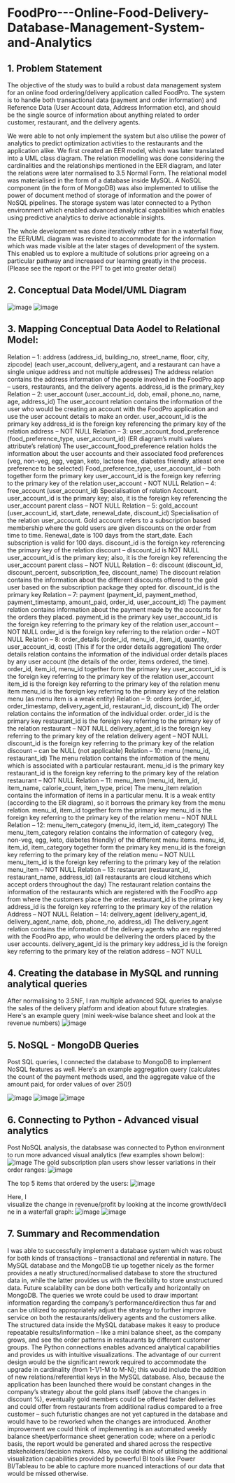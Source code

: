 # FoodPro---Online-Food-Delivery-Database-Management-System-and-Analytics
## 1. Problem Statement

The objective of the study was to build a robust data management system for an online food ordering/delivery application called FoodPro. The system is to handle both transactional data (payment and order information) and Reference Data (User Account data, Address Information etc), and should be the single source of information about anything related to order customer, restaurant, and the delivery agents. 

We were able to not only implement the system but also utilise the power of analytics to predict optimization activities to the restaurants and the application alike. We first created an EER model, which was later translated into a UML class diagram. The relation modelling was done considering the cardinalities and the relationships mentioned in the EER diagram, and later the relations were later normalised to 3.5 Normal Form. The relational model was materialised in the form of a database inside MySQL. A NoSQL component (in the form of MongoDB) was also implemented to utilise the power of document method of storage of information and the power of NoSQL pipelines. The storage system was later connected to a Python environment which enabled advanced analytical capabilities which enables using predictive analytics to derive actionable insights. 

The whole development was done iteratively rather than in a waterfall flow, the EER/UML diagram was revisited to accommodate for the information which was made visible at the later stages of development of the system. This enabled us to explore a multitude of solutions prior agreeing on a particular pathway and increased our learning greatly in the process. (Please see the report or the PPT to get into greater detail)

## 2. Conceptual Data Model/UML Diagram

![image](https://user-images.githubusercontent.com/35379830/215352262-89563070-dad0-4100-9f94-32d0ac9e7536.png)
![image](https://user-images.githubusercontent.com/35379830/215352274-caf6321b-6ec1-438e-a965-490027378dc8.png)

## 3. Mapping Conceptual Data Aodel to Relational Model:

Relation – 1: 
address (address_id, building_no, street_name, floor, city, zipcode) (each user_account, 
delivery_agent, and a restaurant can have a single unique address and not multiple addresses)
The address relation contains the address information of the people involved in the FoodPro app –
users, restaurants, and the delivery agents.
address_id is the primary_key
Relation – 2:
user_account (user_account_id, dob, email, phone_no, name, age, address_id)
The user_account relation contains the information of the user who would be creating an account 
with the FoodPro application and use the user account details to make an order.
user_account_id is the primary key 
address_id is the foreign key referencing the primary key of the relation address – NOT NULL
Relation – 3:
user_account_food_preference (food_preference_type, user_account_id) (ER diagram’s multi 
values attribute’s relation)
The user_account_food_preference relation holds the information about the user accounts and their 
associated food preferences (veg, non-veg, egg, vegan, keto, lactose free, diabetes friendly, atleast 
one preference to be selected)
Food_preference_type, user_account_id – both together form the primary key
user_account_id is the foreign key referring to the primary key of the relation user_account - NOT 
NULL
Relation – 4:
free_account (user_account_id)
Specialisation of relation Account. 
user_account_id is the primary key; also, it is the foreign key referencing the user_account parent 
class – NOT NULL
Relation – 5:
gold_account (user_account_id, start_date, renewal_date, discount_id)
Specialisation of the relation user_account. Gold account refers to a subscription based membership 
where the gold users are given discounts on the order from time to time. Renewal_date is 100 days 
from the start_date. Each subscription is valid for 100 days.
discount_id is the foreign key referencing the primary key of the relation discount – discount_id is 
NOT NULL
user_account_id is the primary key; also, it is the foreign key referencing the user_account parent 
class – NOT NULL
Relation – 6:
discount (discount_id, discount_percent, subscription_fee, discount_name)
The discount relation contains the information about the different discounts offered to the gold user 
based on the subscription package they opted for.
discount_id is the primary key
Relation – 7:
payment (payment_id, payment_method, payment_timestamp, amount_paid, order_id, 
user_account_id)
The payment relation contains information about the payment made by the accounts for the orders 
they placed.
payment_id is the primary key
user_account_id is the foreign key referring to the primary key of the relation user_account – NOT 
NULL
order_id is the foreign key referring to the relation order – NOT NULL
Relation – 8:
order_details (order_id, menu_id , item_id, quantity, user_account_id, cost) (This if for the order 
details aggregation)
The order details relation contains the information of the individual order details places by any user 
account (the details of the order, items ordered, the time).
order_id, item_id, menu_id together form the primary key
user_account_id is the foreign key referring to the primary key of the relation user_account
item_id is the foreign key referring to the primary key of the relation menu item 
menu_id is the foreign key referring to the primary key of the relation menu (as menu item is a 
weak entity)
Relation – 9:
orders (order_id, order_timestamp, delivery_agent_id, restaurant_id, discount_id)
The order relation contains the information of the individual order.
order_id is the primary key
restaurant_id is the foreign key referring to the primary key of the relation restaurant – NOT NULL
delivery_agent_id is the foreign key referring to the primary key of the relation delivery agent –
NOT NULL
discount_id is the foreign key referring to the primary key of the relation discount – can be NULL 
(not applicable)
Relation – 10:
menu (menu_id, restaurant_id) 
The menu relation contains the information of the menu which is associated with a particular 
restaurant.
menu_id is the primary key
restaurant_id is the foreign key referring to the primary key of the relation restaurant – NOT NULL 
Relation – 11:
menu_item (menu_id, item_id, item_name, calorie_count, item_type, price)
The menu_item relation contains the information of items in a particular menu. It is a weak entity 
(according to the ER diagram), so it borrows the primary key from the menu relation.
menu_id, item_id together form the primary key
menu_id is the foreign key referring to the primary key of the relation menu – NOT NULL
Relation – 12:
menu_item_category (menu_id, item_id, item_category)
The menu_item_category relation contains the information of category (veg, non-veg, egg, keto, 
diabetes friendly) of the different menu items.
menu_id, item_id, item_category together form the primary key
menu_id is the foreign key referring to the primary key of the relation menu – NOT NULL
menu_item_id is the foreign key referring to the primary key of the relation menu_item – NOT 
NULL
Relation – 13:
restaurant (restaurant_id, restaurant_name, address_id) (all restaurants are cloud kitchens which 
accept orders throughout the day)
The restaurant relation contains the information of the restaurants which are registered with the 
FoodPro app from where the customers place the order.
restaurant_id is the primary key 
address_id is the foreign key referring to the primary key of the relation Address – NOT NULL
Relation – 14:
delivery_agent (delivery_agent_id, delivery_agent_name, dob, phone_no, address_id)
The delivery_agent relation contains the information of the delivery agents who are registered with 
the FoodPro app, who would be delivering the orders placed by the user accounts.
delivery_agent_id is the primary key 
address_id is the foreign key referring to the primary key of the relation address – NOT NULL

## 4. Creating the database in MySQL and running analytical queries

After normalising to 3.5NF, I ran multiple advanced SQL queries to analyse the sales of the delivery platform and ideation about future strategies. Here's an example query (mini week-wise balance sheet and look at the revenue numbers)
![image](https://user-images.githubusercontent.com/35379830/215352363-c813afc7-edcc-4925-accb-3ebd45bbaae6.png)

## 5. NoSQL - MongoDB Queries

Post SQL queries, I connected the database to MongoDB to implement NoSQL features as well. Here's an example aggregation query (calculates the count of the payment methods used, and the aggregate value of the amount paid, for order values of over 250!)

![image](https://user-images.githubusercontent.com/35379830/215352429-96b3193a-9034-4895-a8f0-5fa5cc75617c.png)
![image](https://user-images.githubusercontent.com/35379830/215352434-a8df4025-9377-41a8-81ad-11822e7482b9.png)
![image](https://user-images.githubusercontent.com/35379830/215352437-c3d2fb37-3fda-4e40-997e-d755013b83ad.png)

## 6. Connecting to Python - Advanced visual analytics

Post NoSQL analysis, the databsase was connected to Python environment to run more advanced visual analytics (few examples shown below):
![image](https://user-images.githubusercontent.com/35379830/215352468-8562c9ed-ad9b-4086-a79a-2bf6277971b3.png)
The gold subscription plan users show lesser variations in their order ranges:
![image](https://user-images.githubusercontent.com/35379830/215352480-4654a40c-cac5-4e8a-9e2b-9b57798c2a86.png)

The top 5 items that ordered by the users:
![image](https://user-images.githubusercontent.com/35379830/215352502-df150b7c-7e06-4d00-8a36-eaa4feb672b7.png)

Here, I visualize the change in revenue/profit by looking at the income growth/decline in a waterfall graph:
![image](https://user-images.githubusercontent.com/35379830/215352558-e8b92c7f-3ef0-4405-b9c4-b944df643a4d.png)
![image](https://user-images.githubusercontent.com/35379830/215352570-99357283-e2f6-4476-ab03-6ec5765ccef4.png)

## 7. Summary and Recommendation

I was able to successfully implement a database system which was robust for both kinds of 
transactions – transactional and referential in nature. The MySQL database and the MongoDB tie up 
together nicely as the former provides a neatly structured/normalised database to store the 
structured data in, while the latter provides us with the flexibility to store unstructured data. Future 
scalability can be done both vertically and horizontally on MongoDB. The queries we wrote could 
be used to draw important information regarding the company’s performance/direction thus far and
can be utilized to appropriately adjust the strategy to further improve service on both the 
restaurants/delivery agents and the customers alike. The structured data inside the MySQL database 
makes it easy to produce repeatable results/information – like a mini balance sheet, as the company 
grows, and see the order patterns in restaurants by different customer groups. The Python 
connections enables advanced analytical capabilities and provides us with intuitive visualizations.
The advantage of our current design would be the significant rework required to accommodate the 
upgrade in cardinality (from 1-1/1-M to M-N); this would include the addition of new 
relations/referential keys in the MySQL database. Also, because the application has been launched 
there would be constant changes in the company’s strategy about the gold plans itself (above the 
changes in discount %), eventually gold members could be offered faster deliveries and could offer
from restaurants from additional radius compared to a free customer – such futuristic changes are 
not yet captured in the database and would have to be reworked when the changes are introduced. 
Another improvement we could think of implementing is an automated weekly balance 
sheet/performance sheet generation code; where on a periodic basis, the report would be generated 
and shared across the respective stakeholders/decision makers. Also, we could think of utilising the 
additional visualization capabilities provided by powerful BI tools like Power BI/Tableau to be able 
to capture more nuanced interactions of our data that would be missed otherwise.
